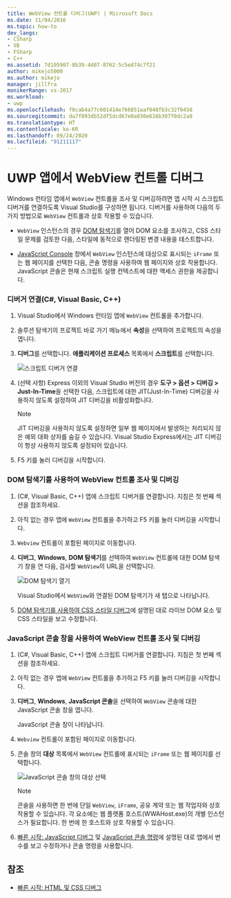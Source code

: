 ```yaml
---
title: WebView 컨트롤 디버그(UWP) | Microsoft Docs
ms.date: 11/04/2016
ms.topic: how-to
dev_langs:
- CSharp
- VB
- FSharp
- C++
ms.assetid: 7d105907-8b39-4d07-8762-5c5ed74c7f21
author: mikejo5000
ms.author: mikejo
manager: jillfra
monikerRange: vs-2017
ms.workload:
- uwp
ms.openlocfilehash: f0cab4a77c601414e766851aaf048fb3c32f6458
ms.sourcegitcommit: da7f093db52df5dcd67e0a030e616b307f0dc2a8
ms.translationtype: HT
ms.contentlocale: ko-KR
ms.lasthandoff: 09/24/2020
ms.locfileid: "91211117"
---
```

# <a name="debug-a-webview-control-in-a-uwp-app"></a>UWP 앱에서 WebView 컨트롤 디버그

 Windows 런타임 앱에서 `WebView` 컨트롤을 조사 및 디버깅하려면 앱 시작 시 스크립트 디버거를 연결하도록 Visual Studio를 구성하면 됩니다. 디버거를 사용하여 다음의 두 가지 방법으로 `WebView` 컨트롤과 상호 작용할 수 있습니다.

- `WebView` 인스턴스의 경우 [DOM 탐색기](../debugger/quickstart-debug-html-and-css.md)를 열어 DOM 요소를 조사하고, CSS 스타일 문제를 검토한 다음, 스타일에 동적으로 렌더링된 변경 내용을 테스트합니다.

- [JavaScript Console](../debugger/javascript-console-commands.md?view=vs-2017&preserve-view=true) 창에서 `WebView` 인스턴스에 대상으로 표시되는 `iFrame` 또는 웹 페이지를 선택한 다음, 콘솔 명령을 사용하여 웹 페이지와 상호 작용합니다. JavaScript 콘솔은 현재 스크립트 실행 컨텍스트에 대한 액세스 권한을 제공합니다.

### <a name="attach-the-debugger-c-visual-basic-c"></a>디버거 연결(C#, Visual Basic, C++)

1. Visual Studio에서 Windows 런타임 앱에 `WebView` 컨트롤을 추가합니다.

2. 솔루션 탐색기의 프로젝트 바로 가기 메뉴에서 **속성**을 선택하여 프로젝트의 속성을 엽니다.

3. **디버그**를 선택합니다. **애플리케이션 프로세스** 목록에서 **스크립트**를 선택합니다.

     ![스크립트 디버거 연결](../debugger/media/js_dom_webview_script_debugger.png "JS_DOM_WebView_Script_Debugger")

4. (선택 사항) Express 이외의 Visual Studio 버전의 경우 **도구 > 옵션 > 디버깅 > Just-In-Time**을 선택한 다음, 스크립트에 대한 JIT(Just-In-Time) 디버깅을 사용하지 않도록 설정하여 JIT 디버깅을 비활성화합니다.

    > [!NOTE]
    > JIT 디버깅을 사용하지 않도록 설정하면 일부 웹 페이지에서 발생하는 처리되지 않은 예외 대화 상자를 숨길 수 있습니다. Visual Studio Express에서는 JIT 디버깅이 항상 사용하지 않도록 설정되어 있습니다.

5. F5 키를 눌러 디버깅을 시작합니다.

### <a name="use-the-dom-explorer-to-inspect-and-debug-a-webview-control"></a>DOM 탐색기를 사용하여 WebView 컨트롤 조사 및 디버깅

1. (C#, Visual Basic, C++) 앱에 스크립트 디버거를 연결합니다. 지침은 첫 번째 섹션을 참조하세요.

2. 아직 없는 경우 앱에 `WebView` 컨트롤을 추가하고 F5 키를 눌러 디버깅을 시작합니다.

3. `Webview` 컨트롤이 포함된 페이지로 이동합니다.

4. **디버그**, **Windows**, **DOM 탐색기**를 선택하여 `WebView` 컨트롤에 대한 DOM 탐색기 창을 연 다음, 검사할 `WebView`의 URL을 선택합니다.

     ![DOM 탐색기 열기](../debugger/media/js_dom_webview.png "JS_DOM_WebView")

     Visual Studio에서 `WebView`와 연결된 DOM 탐색기가 새 탭으로 나타납니다.

5. [DOM 탐색기를 사용하여 CSS 스타일 디버그](quickstart-debug-html-and-css.md)에 설명된 대로 라이브 DOM 요소 및 CSS 스타일을 보고 수정합니다.

### <a name="use-the-javascript-console-window-to-inspect-and-debug-a-webview-control"></a>JavaScript 콘솔 창을 사용하여 WebView 컨트롤 조사 및 디버깅

1. (C#, Visual Basic, C++) 앱에 스크립트 디버거를 연결합니다. 지침은 첫 번째 섹션을 참조하세요.

2. 아직 없는 경우 앱에 `WebView` 컨트롤을 추가하고 F5 키를 눌러 디버깅을 시작합니다.

3. **디버그**, **Windows**, **JavaScript 콘솔**을 선택하여 `WebView` 콘솔에 대한 JavaScript 콘솔 창을 엽니다.

     JavaScript 콘솔 창이 나타납니다.

4. `Webview` 컨트롤이 포함된 페이지로 이동합니다.

5. 콘솔 창의 **대상** 목록에서 `WebView` 컨트롤에 표시되는 `iFrame` 또는 웹 페이지를 선택합니다.

     ![JavaScript 콘솔 창의 대상 선택](../debugger/media/js_console_target.png "JS_Console_Target")

    > [!NOTE]
    > 콘솔을 사용하면 한 번에 단일 `WebView`, `iFrame`, 공유 계약 또는 웹 작업자와 상호 작용할 수 있습니다. 각 요소에는 웹 플랫폼 호스트(WWAHost.exe)의 개별 인스턴스가 필요합니다. 한 번에 한 호스트와 상호 작용할 수 있습니다.

6. [빠른 시작: JavaScript 디버그](../debugger/quickstart-debug-javascript-using-the-console.md) 및 [JavaScript 콘솔 명령](../debugger/javascript-console-commands.md?view=vs-2017&preserve-view=true)에 설명된 대로 앱에서 변수를 보고 수정하거나 콘솔 명령을 사용합니다.

## <a name="see-also"></a>참조

- [빠른 시작: HTML 및 CSS 디버그](../debugger/quickstart-debug-html-and-css.md)
